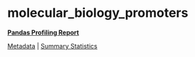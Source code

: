 # molecular_biology_promoters

[**Pandas Profiling Report**](../docs_sources/profile/molecular_biology_promoters.html)

[Metadata](metadata.yaml) | [Summary Statistics](summary_stats.csv)

